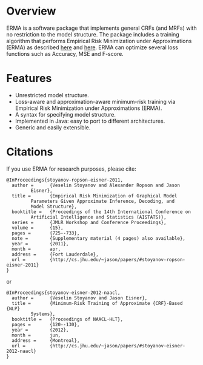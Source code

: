 Overview
========

ERMA is a software package that implements general CRFs (and MRFs)
with no restriction to the model structure. The package includes a
training algorithm that performs Empirical Risk Minimization under
Approximations (ERMA) as described 
[here](http://cs.jhu.edu/~jason/papers/#stoyanov-ropson-eisner-2011)
and [here](http://cs.jhu.edu/~jason/papers/#stoyanov-eisner-2012-naacl).
ERMA can optimize several loss functions such as Accuracy, MSE and
F-score.  

Features
========

* Unrestricted model structure.
* Loss-aware and approximation-aware minimum-risk training via Empirical Risk Minimization under Approximations (ERMA).
* A syntax for specifying model structure.
* Implemented in Java: easy to port to different architectures.
* Generic and easily extensible.

Citations
=========

If you use ERMA for research purposes, please cite:

    @InProceedings{stoyanov-ropson-eisner-2011,
      author =      {Veselin Stoyanov and Alexander Ropson and Jason
		     Eisner},
      title =       {Empirical Risk Minimization of Graphical Model
		     Parameters Given Approximate Inference, Decoding, and
		     Model Structure},
      booktitle =   {Proceedings of the 14th International Conference on
		     Artificial Intelligence and Statistics (AISTATS)},
      series =      {JMLR Workshop and Conference Proceedings},
      volume =      {15},
      pages =       {725--733},
      note =        {Supplementary material (4 pages) also available},
      year =        {2011},
      month =       apr,
      address =     {Fort Lauderdale},
      url =         {http://cs.jhu.edu/~jason/papers/#stoyanov-ropson-eisner-2011}
    }

or 

    @InProceedings{stoyanov-eisner-2012-naacl,
      author =      {Veselin Stoyanov and Jason Eisner},
      title =       {Minimum-Risk Training of Approximate {CRF}-Based {NLP}
		     Systems},
      booktitle =   {Proceedings of NAACL-HLT},
      pages =       {120--130},
      year =        {2012},
      month =       jun,
      address =     {Montreal},
      url =         {http://cs.jhu.edu/~jason/papers/#stoyanov-eisner-2012-naacl}
    }

